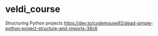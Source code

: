 # veldi_course

Structuring Python projects
https://dev.to/codemouse92/dead-simple-python-project-structure-and-imports-38c6

